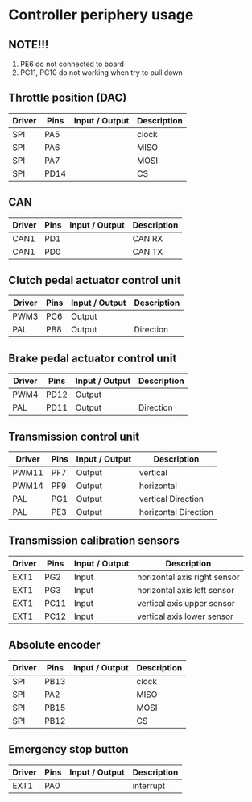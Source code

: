 # Controller periphery usage
 
## NOTE!!!
1) PE6 do not connected to board
2) PC11, PC10 do not working when try to pull down    


## Throttle position (DAC)
Driver | Pins | Input / Output | Description
-------|------|----------------|----------
SPI    | PA5  |                | clock
SPI    | PA6  |                | MISO
SPI    | PA7  |                | MOSI
SPI    | PD14 |                | CS


## CAN 
Driver | Pins | Input / Output | Description
-------|------|----------------|----------
CAN1   | PD1  |                |CAN RX
CAN1   | PD0  |                |CAN TX


## Clutch pedal actuator control unit 
Driver | Pins | Input / Output | Description
-------|------|----------------|----------
PWM3   | PC6  | Output         |   
PAL    | PB8  | Output         | Direction



## Brake pedal actuator control unit 
Driver | Pins | Input / Output  | Description
-------|------|-----------------|------------
PWM4   | PD12 | Output          |   
PAL    | PD11 | Output          | Direction


## Transmission control unit 
Driver | Pins | Input / Output | Description
-------|------|----------------|------------
PWM11  | PF7  | Output         | vertical
PWM14  | PF9  | Output         | horizontal
PAL    | PG1  | Output         | vertical Direction
PAL    | PE3  | Output         | horizontal Direction

## Transmission calibration sensors 
Driver | Pins | Input / Output | Description
-------|------|----------------|------------
EXT1   |PG2   | Input          | horizontal axis right sensor
EXT1   |PG3   | Input          | horizontal axis left sensor
EXT1   |PC11  | Input          | vertical   axis upper sensor
EXT1   |PC12  | Input          | vertical   axis lower sensor   

## Absolute encoder
Driver | Pins | Input / Output | Description
-------|------|----------------|----------
SPI    | PB13 |                | clock
SPI    | PA2  |                | MISO
SPI    | PB15 |                | MOSI
SPI    | PB12 |                | CS

## Emergency stop button
Driver | Pins | Input / Output | Description
-------|------|----------------|----------
EXT1   | PA0  |                | interrupt